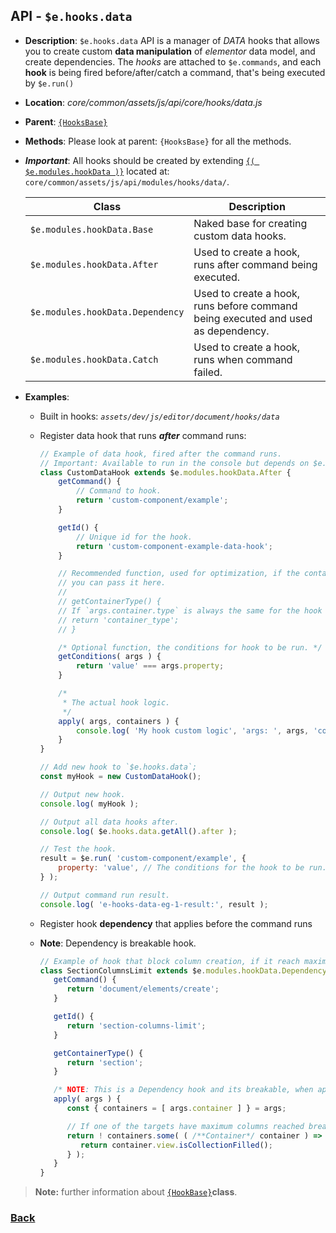 ## API - `$e.hooks.data`
*  **Description**: `$e.hooks.data` API is a manager of _DATA_ hooks that allows you to create custom **data manipulation** 
of *elementor* data model, and create dependencies. The _hooks_ are attached
to  `$e.commands`, and each **hook** is being fired before/after/catch a command, that's being executed by `$e.run()`
*  **Location**: *core/common/assets/js/api/core/hooks/data.js*
*  **Parent**: [`{HooksBase}`](#HooksBase)
*  **Methods**: Please look at parent: `{HooksBase}` for all the methods.
* ***Important***: All hooks should be created by extending [`{( $e.modules.hookData )}`](#e-modules-hooks-data) located at: `core/common/assets/js/api/modules/hooks/data/`.
	
	| Class                             | Description                                                                                            
	|-----------------------------------|--------------------------------------------------------------------------------
	| `$e.modules.hookData.Base`        | Naked base for creating custom data hooks.                   
	| `$e.modules.hookData.After`       | Used to create a hook, runs after command being executed.
	| `$e.modules.hookData.Dependency`  | Used to create a hook, runs before command being executed and used as dependency.
	| `$e.modules.hookData.Catch`       | Used to create a hook, runs when command failed.

*  **Examples**:
   * Built in hooks:  *`assets/dev/js/editor/document/hooks/data`*
   * Register data hook that runs **_after_** command runs:
        ```javascript
        // Example of data hook, fired after the command runs.
        // Important: Available to run in the console but depends on $e.components example#1.
        class CustomDataHook extends $e.modules.hookData.After {
            getCommand() {
                // Command to hook.
                return 'custom-component/example';
            }
        
            getId() {
                // Unique id for the hook.
                return 'custom-component-example-data-hook';
            }

            // Recommended function, used for optimization, if the container type is known in advance,
            // you can pass it here.
            //
            // getContainerType() {
            // If `args.container.type` is always the same for the hook return it:
            // return 'container_type';
            // }
        
            /* Optional function, the conditions for hook to be run. */
            getConditions( args ) {
                return 'value' === args.property;
            }
        
            /*
             * The actual hook logic.
             */
            apply( args, containers ) {
                console.log( 'My hook custom logic', 'args: ', args, 'containers: ', containers );
            }
        }
        
        // Add new hook to `$e.hooks.data`;
        const myHook = new CustomDataHook();
        
        // Output new hook.
        console.log( myHook );
        
        // Output all data hooks after.
        console.log( $e.hooks.data.getAll().after );
        
        // Test the hook.
        result = $e.run( 'custom-component/example', {
            property: 'value', // The conditions for the hook to be run.
        } );
        
        // Output command run result.
        console.log( 'e-hooks-data-eg-1-result:', result );
        ```

    * Register hook **dependency** that applies before the command runs
    * **Note**: Dependency is breakable hook.
		```javascript
		// Example of hook that block column creation, if it reach maximum columns count.
		class SectionColumnsLimit extends $e.modules.hookData.Dependency {
		   getCommand() {
		      return 'document/elements/create';
		   }

		   getId() {
		      return 'section-columns-limit';
		   }

		   getContainerType() {
		      return 'section';
		   }

		   /* NOTE: This is a Dependency hook and its breakable, when apply returns false */
		   apply( args ) {
		      const { containers = [ args.container ] } = args;
  
		      // If one of the targets have maximum columns reached break the command.
		      return ! containers.some( ( /**Container*/ container ) => {
		         return container.view.isCollectionFilled();
		      } );
		   }
		}
		```
> **Note:** further information about [`{HookBase}`](#)**class**.
  
### [Back](../hooks.md) 

